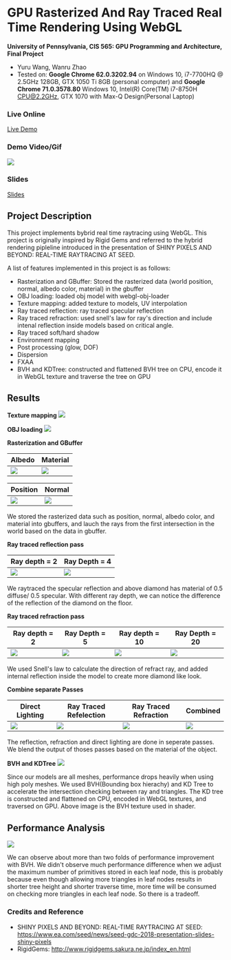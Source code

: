 GPU Rasterized And Ray Traced Real Time Rendering Using WebGL
======================

**University of Pennsylvania, CIS 565: GPU Programming and Architecture, Final Project**

* Yuru Wang, Wanru Zhao
* Tested on: **Google Chrome 62.0.3202.94** on Windows 10, i7-7700HQ @ 2.5GHz 128GB, GTX 1050 Ti 8GB (personal computer) and **Google Chrome 71.0.3578.80** Windows 10, Intel(R) Core(TM) i7-8750H CPU@2.2GHz, GTX 1070 with Max-Q Design(Personal Laptop)

### Live Online
[Live Demo](https://wanruzhao.github.io/CIS565-Final-Project/)

### Demo Video/Gif
![](images/demo.gif)

### Slides
[Slides](https://docs.google.com/presentation/d/1IV-hGhshcx--qwChoxhV8sUtsPJW2yRIfDSoRfvkCAE/edit?usp=sharing)

## Project Description ##
This project implements bybrid real time raytracing using WebGL. This project is originally inspired by Rigid Gems and referred to the hybrid rendering pipleline introduced in the presentation of SHINY PIXELS AND BEYOND: REAL-TIME RAYTRACING AT SEED.

A list of features implemented in this project is as follows:
* Rasterization and GBuffer: Stored the rasterized data (world position, normal, albedo color, material) in the gbuffer
* OBJ loading: loaded obj model with webgl-obj-loader
* Texture mapping: added texture to models, UV interpolation
* Ray traced reflection: ray traced specular reflection
* Ray traced refraction: used snell's law for ray's direction and include intenal reflection inside models based on critical angle.
* Ray traced soft/hard shadow
* Environment mapping
* Post processing (glow, DOF)
* Dispersion
* FXAA
* BVH and KDTree: constructed and flattened BVH tree on CPU, encode it in WebGL texture and traverse the tree on GPU

## Results ##

**Texture mapping**
![](images/texture.png)


**OBJ loading**
![](images/objLoading.png)


**Rasterization and GBuffer**

| Albedo | Material |
|------|------|
| ![](images/albedo.png) | ![](images/material.png) |

| Position | Normal |
|------|------|
| ![](images/position.png) | ![](images/normal.png) |

We stored the rasterized data such as position, normal, albedo color, and material into gbuffers, and lauch the rays from the first intersection in the world based on the data in gbuffer.

**Ray traced reflection pass**

| Ray depth = 2 | Ray Depth = 4 |
|------|------|
| ![](images/reflect_d_2.png) | ![](images/reflect_d_4.png) |

We raytraced the specular reflection and above diamond has material of 0.5 diffuse/ 0.5 specular. With different ray depth, we can notice the difference of the reflection of the diamond on the floor.

**Ray traced refraction pass**

| Ray depth = 2 | Ray Depth = 5 | Ray depth = 10 | Ray Depth = 20 |
|------|------|------|------|
| ![](images/refract_d_2.png) | ![](images/refract_d_5.png) | ![](images/refract_d_10.png) | ![](images/refract_d_20.png) |

We used Snell's law to calculate the direction of refract ray, and added internal reflection inside the model to create more diamond like look.


**Combine separate Passes**

| Direct Lighting | Ray Traced Refelection | Ray Traced Refraction | Combined |
|------|------|------|------|
| ![](images/deferredPass.png) | ![](images/reflectPass.png) | ![](images/refractPass.png) | ![](images/combined.png) |

The reflection, refraction and direct lighting are done in seperate passes. We blend the output of thoses passes based on the material of the object.

**BVH and KDTree**
![](images/BVH.png)

Since our models are all meshes, performance drops heavily when using high poly meshes. We used BVH(Bounding box hierachy) and KD Tree to accelerate the intersection checking between ray and triangles. The KD tree is constructed and flattened on CPU, encoded in WebGL textures, and traversed on GPU. Above image is the BVH texture used in shader.

## Performance Analysis ##
 ![](images/performance.png) 

We can observe about more than two folds of performance improvement with BVH. We didn't observe much performance difference when we adjust the maximum number of primitives stored in each leaf node, this is probably because even though allowing more triangles in leaf nodes results in shorter tree height and shorter traverse time, more time will be consumed on checking more triangles in each leaf node. So there is a tradeoff.

### Credits and Reference
* SHINY PIXELS AND BEYOND: REAL-TIME RAYTRACING AT SEED: https://www.ea.com/seed/news/seed-gdc-2018-presentation-slides-shiny-pixels
* RigidGems: http://www.rigidgems.sakura.ne.jp/index_en.html



